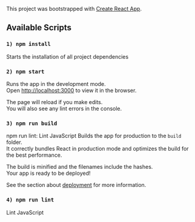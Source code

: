 This project was bootstrapped with [Create React App](https://github.com/facebook/create-react-app).

## Available Scripts
### `1) npm install`

Starts the installation of all project dependencies

### `2) npm start`

Runs the app in the development mode.<br>
Open [http://localhost:3000](http://localhost:3000) to view it in the browser.

The page will reload if you make edits.<br>
You will also see any lint errors in the console.

### `3) npm run build`

npm run lint: Lint JavaScript
Builds the app for production to the `build` folder.<br>
It correctly bundles React in production mode and optimizes the build for the best performance.

The build is minified and the filenames include the hashes.<br>
Your app is ready to be deployed!

See the section about [deployment](https://facebook.github.io/create-react-app/docs/deployment) for more information.

### `4) npm run lint`

Lint JavaScript


